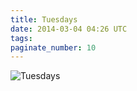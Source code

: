 ```yaml
---
title: Tuesdays
date: 2014-03-04 04:26 UTC
tags:
paginate_number: 10
---
```


<img src="/images/tuesdays_manvsmagic.png" alt="Tuesdays" />